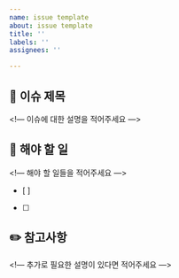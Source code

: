 ```yaml
---
name: issue template
about: issue template
title: ''
labels: ''
assignees: ''

---
```


## 📌 이슈 제목
<!— 이슈에 대한 설명을 적어주세요 —>

## 📝 해야 할 일
<!— 해야 할 일들을 적어주세요 —>
- [ ]
- [ ]

## ✏️ 참고사항
<!— 추가로 필요한 설명이 있다면 적어주세요 —>
